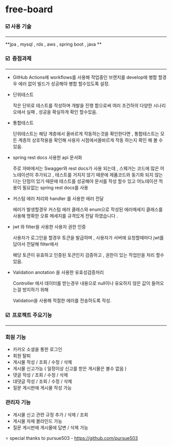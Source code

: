 # free-board

### ☑️ 사용 기술

---

**jpa , mysql , rds , aws ,  spring boot , java **

### ☑️   중점과제

---
- GitHub Actions에 workflows를 사용해 작업중인 브랜치를 develop에 병합 할경우 에러 없이 빌드가 성공해야 병합 할수있도록 설정.

- 단위테스트
    
    작은 단위로 테스트를 작성하며 개발을 진행 함으로써 여러 조건하의 다양한 시나리오에서 실패 , 성공을 확실하게 확인 할수있음.
    
- 통합테스트
    
    단위테스트는 해당 계층에서 올바르게 작동하는것을 확인한다면 , 통합테스트는 모든 계층의 상호작용을 확인해 사용자 시점에서올바르게 작동 하는지 확인 해 볼 수있음.
    
- spring rest docs 사용한 api 문서화
    
    주로 자바에서는 Swagger와 rest docs가 사용 되는데 , 스웨거는 코드에 많은 어노테이션이 추가되고 , 테스트를 거치지 않기 때문에 제품코드와 동기화 되지 않는 다는 단점이 있기 때문에 테스트를 성공해야 문서를 작성 할수 있고 어노테이션 적용이 필요없는 spring rest docs를 사용
    
- 커스텀 에러 처리와 handler 를 사용한 에러 전달
    
     에러가 발생할경우 커스텀 에러 클래스와 enum으로 작성된 에러메세지 클래스를 사용해 명확한 오류 메세지를 규격있게 전달 하였습니다 .
    
- jwt 와 filter을 사용한 사용자 권한 인증
    
    사용자가 로그인을 할경우 토큰을 발급하며 , 사용자가 서버에 요청할때마다 jwt를 담아서 전달해 filter에서 
    
    해당 토큰이 유효하고 인증된 토큰인지 검증하고 , 권한이 있는 작업만을 처리 할수 있음.
    
- Validation anotation 을 사용한 유효성검증처리
    
    Controller 에서 데이터를 받는경우 내용으로 null이나 유요하지 않은 값이 들어오는걸 방지하기 위해
    
    Validation을 사용해 적절한 에러를 전송하도록 작성.
    

### ☑️   프로젝트 주요기능

---

### 회원 기능

- 카카오 소셜을 통한 로그인
- 회원 탈퇴
- 게시물 작성 / 조회 / 수정 / 삭제
- 게시물 신고가능 ( 일정이상 신고를 받은 게시물은 볼수 없음 )
- 댓글 작성 / 조회 / 수정 / 삭제
- 대댓글 작성 / 조회 / 수정 / 삭제
- 질문 게시판에 게시물 작성 가능

### 관리자 기능

- 게시물 신고 관련 규정 추가 / 삭제 / 조회
- 게시물 자체 블라인드 가능
- 질문 게시판에 게시물에 답변 / 삭제 가능

⭐ special thanks to pursue503 - https://github.com/pursue503

